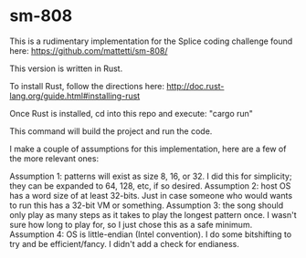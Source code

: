 sm-808
======

This is a rudimentary implementation for the Splice coding challenge found here: https://github.com/mattetti/sm-808/

This version is written in Rust.

To install Rust, follow the directions here: http://doc.rust-lang.org/guide.html#installing-rust

Once Rust is installed, cd into this repo and execute: "cargo run"

This command will build the project and run the code.

I make a couple of assumptions for this implementation, here are a few of the more relevant ones:

Assumption 1: patterns will exist as size 8, 16, or 32. I did this for simplicity; they can be expanded to 64, 128, etc, if so desired.
Assumption 2: host OS has a word size of at least 32-bits. Just in case someone who would wants to run this has a 32-bit VM or something.
Assumption 3: the song should only play as many steps as it takes to play the longest pattern once. I wasn't sure how long to play for, so I just chose this as a safe minimum.
Assumption 4: OS is little-endian (Intel convention). I do some bitshifting to try and be efficient/fancy. I didn't add a check for endianess.

